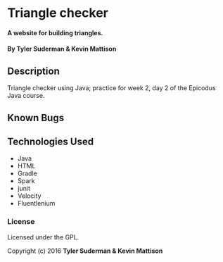 # Triangle checker

#### A website for building triangles.

#### By Tyler Suderman & Kevin Mattison

## Description

Triangle checker using Java; practice for week 2, day 2 of the Epicodus Java course.

## Known Bugs


## Technologies Used

* Java
* HTML
* Gradle
* Spark
* junit
* Velocity
* Fluentlenium

### License

Licensed under the GPL.

Copyright (c) 2016 **Tyler Suderman & Kevin Mattison**
